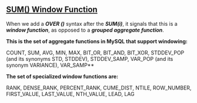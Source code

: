 ## [SUM() Window Function](https://mysqlserverteam.com/mysql-8-0-2-introducing-window-functions/)

When we add a **_OVER ()_** syntax after the **_SUM(i)_**, it signals that this is a **_window function_**, as opposed to a **_grouped aggregate function_**.

**This is the set of aggregate functions in MySQL that support windowing:**

COUNT, 
SUM, 
AVG, 
MIN, 
MAX, 
BIT_OR, 
BIT_AND, 
BIT_XOR,
STDDEV_POP (and its synonyms STD, STDDEV), 
STDDEV_SAMP,
VAR_POP (and its synonym VARIANCE),
VAR_SAMP**

**The set of specialized window functions are:**

RANK, 
DENSE_RANK, 
PERCENT_RANK, 
CUME_DIST, 
NTILE,
ROW_NUMBER, 
FIRST_VALUE, 
LAST_VALUE, 
NTH_VALUE, 
LEAD,
LAG



